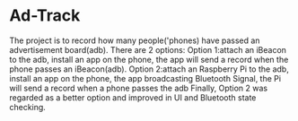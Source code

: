 # Ad-Track
The project is to record how many people('phones) have passed an advertisement board(adb).
There are 2 options:
Option 1:attach an iBeacon to the adb, install an app on the phone, the app will send a record when the phone passes an iBeacon(adb).
Option 2:attach an Raspberry Pi to the adb, install an app on the phone, the app broadcasting Bluetooth Signal, the Pi will send a record when a phone passes the adb
Finally, Option 2 was regarded as a better option and improved in UI and Bluetooth state checking.
